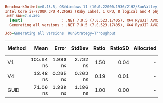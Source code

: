 ``` ini

BenchmarkDotNet=v0.13.5, OS=Windows 11 (10.0.22000.1936/21H2/SunValley)
Intel Core i7-7700K CPU 4.20GHz (Kaby Lake), 1 CPU, 8 logical and 4 physical cores
.NET SDK=7.0.302
  [Host]                  : .NET 7.0.5 (7.0.523.17405), X64 RyuJIT AVX2 [AttachedDebugger]
  Generating all versions : .NET 7.0.5 (7.0.523.17405), X64 RyuJIT AVX2

Job=Generating all versions  RunStrategy=Throughput  

```
| Method |      Mean |    Error |   StdDev | Ratio | RatioSD | Allocated | Alloc Ratio |
|------- |----------:|---------:|---------:|------:|--------:|----------:|------------:|
|     V1 | 105.84 ns | 1.996 ns | 2.732 ns |  1.50 |    0.04 |         - |          NA |
|     V4 |  13.48 ns | 0.295 ns | 0.362 ns |  0.19 |    0.01 |         - |          NA |
|   GUID |  71.06 ns | 1.338 ns | 1.186 ns |  1.00 |    0.00 |         - |          NA |

